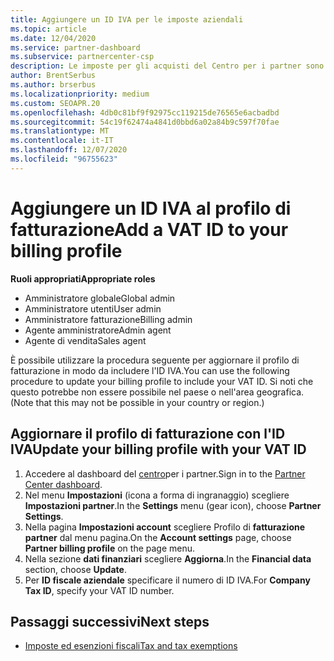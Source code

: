 ```yaml
---
title: Aggiungere un ID IVA per le imposte aziendali
ms.topic: article
ms.date: 12/04/2020
ms.service: partner-dashboard
ms.subservice: partnercenter-csp
description: Le imposte per gli acquisti del Centro per i partner sono determinate dall'indirizzo aziendale. Le aziende in alcuni paesi possono fornire il proprio numero di partita IVA o equivalente locale.
author: BrentSerbus
ms.author: brserbus
ms.localizationpriority: medium
ms.custom: SEOAPR.20
ms.openlocfilehash: 4db0c81bf9f92975cc119215de76565e6acbadbd
ms.sourcegitcommit: 54c19f62474a4841d0bbd6a02a84b9c597f70fae
ms.translationtype: MT
ms.contentlocale: it-IT
ms.lasthandoff: 12/07/2020
ms.locfileid: "96755623"
---
```

# <a name="add-a-vat-id-to-your-billing-profile"></a><span data-ttu-id="7d15b-104">Aggiungere un ID IVA al profilo di fatturazione</span><span class="sxs-lookup"><span data-stu-id="7d15b-104">Add a VAT ID to your billing profile</span></span>

<span data-ttu-id="7d15b-105">**Ruoli appropriati**</span><span class="sxs-lookup"><span data-stu-id="7d15b-105">**Appropriate roles**</span></span>

- <span data-ttu-id="7d15b-106">Amministratore globale</span><span class="sxs-lookup"><span data-stu-id="7d15b-106">Global admin</span></span>
- <span data-ttu-id="7d15b-107">Amministratore utenti</span><span class="sxs-lookup"><span data-stu-id="7d15b-107">User admin</span></span>
- <span data-ttu-id="7d15b-108">Amministratore fatturazione</span><span class="sxs-lookup"><span data-stu-id="7d15b-108">Billing admin</span></span>
- <span data-ttu-id="7d15b-109">Agente amministratore</span><span class="sxs-lookup"><span data-stu-id="7d15b-109">Admin agent</span></span>
- <span data-ttu-id="7d15b-110">Agente di vendita</span><span class="sxs-lookup"><span data-stu-id="7d15b-110">Sales agent</span></span>

<span data-ttu-id="7d15b-111">È possibile utilizzare la procedura seguente per aggiornare il profilo di fatturazione in modo da includere l'ID IVA.</span><span class="sxs-lookup"><span data-stu-id="7d15b-111">You can use the following procedure to update your billing profile to include your VAT ID.</span></span> <span data-ttu-id="7d15b-112">Si noti che questo potrebbe non essere possibile nel paese o nell'area geografica.</span><span class="sxs-lookup"><span data-stu-id="7d15b-112">(Note that this may not be possible in your country or region.)</span></span>

## <a name="update-your-billing-profile-with-your-vat-id"></a><span data-ttu-id="7d15b-113">Aggiornare il profilo di fatturazione con l'ID IVA</span><span class="sxs-lookup"><span data-stu-id="7d15b-113">Update your billing profile with your VAT ID</span></span>

1. <span data-ttu-id="7d15b-114">Accedere al dashboard del [centro](https://partner.microsoft.com/dashboard/)per i partner.</span><span class="sxs-lookup"><span data-stu-id="7d15b-114">Sign in to the [Partner Center dashboard](https://partner.microsoft.com/dashboard/).</span></span>
2. <span data-ttu-id="7d15b-115">Nel menu **Impostazioni** (icona a forma di ingranaggio) scegliere **Impostazioni partner**.</span><span class="sxs-lookup"><span data-stu-id="7d15b-115">In the **Settings** menu (gear icon), choose **Partner Settings**.</span></span>
3. <span data-ttu-id="7d15b-116">Nella pagina **Impostazioni account** scegliere Profilo di **fatturazione partner** dal menu pagina.</span><span class="sxs-lookup"><span data-stu-id="7d15b-116">On the **Account settings** page, choose **Partner billing profile** on the page menu.</span></span>
4. <span data-ttu-id="7d15b-117">Nella sezione **dati finanziari** scegliere **Aggiorna**.</span><span class="sxs-lookup"><span data-stu-id="7d15b-117">In the **Financial data** section, choose **Update**.</span></span>
5. <span data-ttu-id="7d15b-118">Per **ID fiscale aziendale** specificare il numero di ID IVA.</span><span class="sxs-lookup"><span data-stu-id="7d15b-118">For **Company Tax ID**, specify your VAT ID number.</span></span>

## <a name="next-steps"></a><span data-ttu-id="7d15b-119">Passaggi successivi</span><span class="sxs-lookup"><span data-stu-id="7d15b-119">Next steps</span></span>

- [<span data-ttu-id="7d15b-120">Imposte ed esenzioni fiscali</span><span class="sxs-lookup"><span data-stu-id="7d15b-120">Tax and tax exemptions</span></span>](tax-and-tax-exemptions.md)
